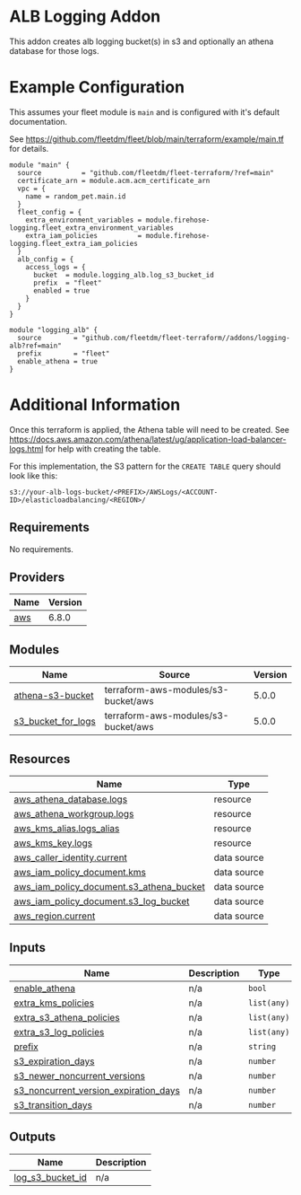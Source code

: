 # ALB Logging Addon
This addon creates alb logging bucket(s) in s3 and optionally an athena database for those logs.

# Example Configuration

This assumes your fleet module is `main` and is configured with it's default documentation.

See https://github.com/fleetdm/fleet/blob/main/terraform/example/main.tf for details.

```
module "main" {
  source          = "github.com/fleetdm/fleet-terraform/?ref=main"
  certificate_arn = module.acm.acm_certificate_arn
  vpc = {
    name = random_pet.main.id
  }
  fleet_config = {
    extra_environment_variables = module.firehose-logging.fleet_extra_environment_variables
    extra_iam_policies          = module.firehose-logging.fleet_extra_iam_policies
  }
  alb_config = {
    access_logs = {
      bucket  = module.logging_alb.log_s3_bucket_id
      prefix  = "fleet"
      enabled = true
    }
  }
}

module "logging_alb" {
  source        = "github.com/fleetdm/fleet-terraform//addons/logging-alb?ref=main"
  prefix        = "fleet"
  enable_athena = true
}
```

# Additional Information

Once this terraform is applied, the Athena table will need to be created.  See https://docs.aws.amazon.com/athena/latest/ug/application-load-balancer-logs.html for help with creating the table.

For this implementation, the S3 pattern for the `CREATE TABLE` query should look like this:

```
s3://your-alb-logs-bucket/<PREFIX>/AWSLogs/<ACCOUNT-ID>/elasticloadbalancing/<REGION>/
```

## Requirements

No requirements.

## Providers

| Name | Version |
|------|---------|
| <a name="provider_aws"></a> [aws](#provider\_aws) | 6.8.0 |

## Modules

| Name | Source | Version |
|------|--------|---------|
| <a name="module_athena-s3-bucket"></a> [athena-s3-bucket](#module\_athena-s3-bucket) | terraform-aws-modules/s3-bucket/aws | 5.0.0 |
| <a name="module_s3_bucket_for_logs"></a> [s3\_bucket\_for\_logs](#module\_s3\_bucket\_for\_logs) | terraform-aws-modules/s3-bucket/aws | 5.0.0 |

## Resources

| Name | Type |
|------|------|
| [aws_athena_database.logs](https://registry.terraform.io/providers/hashicorp/aws/latest/docs/resources/athena_database) | resource |
| [aws_athena_workgroup.logs](https://registry.terraform.io/providers/hashicorp/aws/latest/docs/resources/athena_workgroup) | resource |
| [aws_kms_alias.logs_alias](https://registry.terraform.io/providers/hashicorp/aws/latest/docs/resources/kms_alias) | resource |
| [aws_kms_key.logs](https://registry.terraform.io/providers/hashicorp/aws/latest/docs/resources/kms_key) | resource |
| [aws_caller_identity.current](https://registry.terraform.io/providers/hashicorp/aws/latest/docs/data-sources/caller_identity) | data source |
| [aws_iam_policy_document.kms](https://registry.terraform.io/providers/hashicorp/aws/latest/docs/data-sources/iam_policy_document) | data source |
| [aws_iam_policy_document.s3_athena_bucket](https://registry.terraform.io/providers/hashicorp/aws/latest/docs/data-sources/iam_policy_document) | data source |
| [aws_iam_policy_document.s3_log_bucket](https://registry.terraform.io/providers/hashicorp/aws/latest/docs/data-sources/iam_policy_document) | data source |
| [aws_region.current](https://registry.terraform.io/providers/hashicorp/aws/latest/docs/data-sources/region) | data source |

## Inputs

| Name | Description | Type | Default | Required |
|------|-------------|------|---------|:--------:|
| <a name="input_enable_athena"></a> [enable\_athena](#input\_enable\_athena) | n/a | `bool` | `true` | no |
| <a name="input_extra_kms_policies"></a> [extra\_kms\_policies](#input\_extra\_kms\_policies) | n/a | `list(any)` | `[]` | no |
| <a name="input_extra_s3_athena_policies"></a> [extra\_s3\_athena\_policies](#input\_extra\_s3\_athena\_policies) | n/a | `list(any)` | `[]` | no |
| <a name="input_extra_s3_log_policies"></a> [extra\_s3\_log\_policies](#input\_extra\_s3\_log\_policies) | n/a | `list(any)` | `[]` | no |
| <a name="input_prefix"></a> [prefix](#input\_prefix) | n/a | `string` | `"fleet"` | no |
| <a name="input_s3_expiration_days"></a> [s3\_expiration\_days](#input\_s3\_expiration\_days) | n/a | `number` | `90` | no |
| <a name="input_s3_newer_noncurrent_versions"></a> [s3\_newer\_noncurrent\_versions](#input\_s3\_newer\_noncurrent\_versions) | n/a | `number` | `5` | no |
| <a name="input_s3_noncurrent_version_expiration_days"></a> [s3\_noncurrent\_version\_expiration\_days](#input\_s3\_noncurrent\_version\_expiration\_days) | n/a | `number` | `30` | no |
| <a name="input_s3_transition_days"></a> [s3\_transition\_days](#input\_s3\_transition\_days) | n/a | `number` | `30` | no |

## Outputs

| Name | Description |
|------|-------------|
| <a name="output_log_s3_bucket_id"></a> [log\_s3\_bucket\_id](#output\_log\_s3\_bucket\_id) | n/a |
